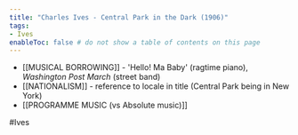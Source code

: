 ```yaml
---
title: "Charles Ives - Central Park in the Dark (1906)"
tags:
- Ives   
enableToc: false # do not show a table of contents on this page
---
```


- [[MUSICAL BORROWING]] - 'Hello! Ma Baby' (ragtime piano), *Washington Post March* (street band)
- [[NATIONALISM]] - reference to locale in title (Central Park being in New York)
- [[PROGRAMME MUSIC (vs Absolute music)]]

#Ives